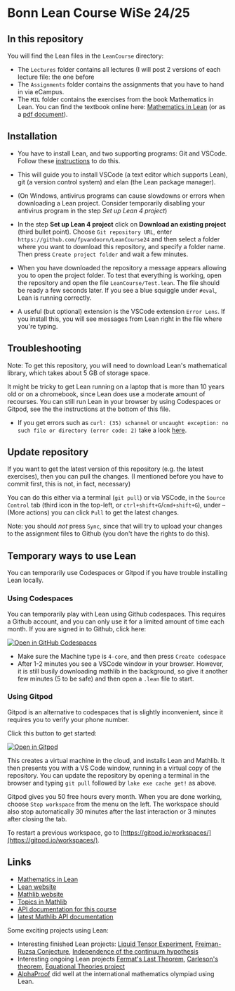# Bonn Lean Course WiSe 24/25

## In this repository

You will find the Lean files in the `LeanCourse` directory:
* The `Lectures` folder contains all lectures (I will post 2 versions of each lecture file: the one before
* The `Assignments` folder contains the assignments that you have to hand in via eCampus.
* The `MIL` folder contains the exercises from the book Mathematics in Lean. You can find the textbook online here:
[Mathematics in Lean](https://leanprover-community.github.io/mathematics_in_lean/)
(or as a
[pdf document](https://leanprover-community.github.io/mathematics_in_lean/mathematics_in_lean.pdf)).

## Installation

* You have to install Lean, and two supporting programs: Git and VSCode. Follow these [instructions](https://docs.lean-lang.org/lean4/doc/quickstart.html) to do this.

* This will guide you to install VSCode (a text editor which supports Lean), git (a version control system) and elan (the Lean package manager).

* (On Windows, antivirus programs can cause slowdowns or errors when downloading a Lean project. Consider temporarily disabling your antivirus program in the step *Set up Lean 4 project*)

* In the step **Set up Lean 4 project** click on **Download an existing project** (third bullet point). Choose `Git repository URL`, enter `https://github.com/fpvandoorn/LeanCourse24` and then select a folder where you want to download this repository, and specify a folder name. Then press `Create project folder` and wait a few minutes.

* When you have downloaded the repository a message appears allowing you to open the project folder.
To test that everything is working, open the repository and open the file `LeanCourse/Test.lean`.
The file should be ready a few seconds later. If you see a blue squiggle under `#eval`, Lean is running correctly.

* A useful (but optional) extension is the VSCode extension `Error Lens`. If you install this, you will see messages from Lean right in the file where you're typing.

## Troubleshooting

Note: To get this repository, you will need to download Lean's mathematical library, which takes about 5 GB of storage space.

It might be tricky to get Lean running on a laptop that is more than 10 years old or on a chromebook, since Lean does use a moderate amount of recourses.
You can still run Lean in your browser by using Codespaces or Gitpod, see the the instructions at the bottom of this file.

* If you get errors such as `curl: (35) schannel` or `uncaught exception: no such file or directory (error code: 2)` take a look [here](https://leanprover-community.github.io/install/project.html#troubleshooting).

<!-- If you don't have a suitable laptop, ask the instructor Lean on a university computer, make sure to use the `fmath` local user, and ask the teacher for the password. Then run `install_lean` in a terminal and follow the steps under `Get the course repository`. -->

## Update repository

If you want to get the latest version of this repository (e.g. the latest exercises), then you can pull the changes. (I mentioned before you have to commit first, this is not, in fact, necessary)

You can do this either via a terminal (`git pull`)
or via VSCode, in the `Source Control` tab (third icon in the top-left, or `ctrl+shift+G`/`cmd+shift+G`),
under `⋯` (More actions) you can click `Pull` to get the latest changes.

<!-- You can commit by writing a non-empty commit message and then pressing `Commit` (you can answer "Yes" or "Always" when it asks you if you want to stage all changes.).  -->
<!-- Troubleshooting: if you have configured git pull to use rebase, then you
have to commit the changes first.  -->

Note: you should *not* press `Sync`, since that will try to upload your changes to the assignment files to Github (you don't have the rights to do this).

<!-- **Update Nov 7**: I updated the version of mathlib used in this project. This time, after running `git pull` do the following:
* Close VSCode (if you have it open)
* In your terminal, in the `LeanCourse24` folder, run `lake exe cache get!` (or `~/.elan/bin/lake exe cache get!` if `lake` cannot be found).
* Wait until the command finishes with downloading and decompressing. If you get an error, run it again.
* Now you can reopen VSCode and Lean should work again. -->

## Temporary ways to use Lean

You can temporarily use Codespaces or Gitpod if you have trouble installing Lean locally.

### Using Codespaces

You can temporarily play with Lean using Github codespaces. This requires a Github account, and you can only use it for a limited amount of time each month. If you are signed in to Github, click here:

<a href='https://codespaces.new/fpvandoorn/LeanCourse24' target="_blank" rel="noreferrer noopener"><img src='https://github.com/codespaces/badge.svg' alt='Open in GitHub Codespaces' style='max-width: 100%;'></a>

* Make sure the Machine type is `4-core`, and then press `Create codespace`
* After 1-2 minutes you see a VSCode window in your browser. However, it is still busily downloading mathlib in the background, so give it another few minutes (5 to be safe) and then open a `.lean` file to start.

### Using Gitpod

Gitpod is an alternative to codespaces that is slightly inconvenient, since it requires you to verify your phone number.

Click this button to get started:

[![Open in Gitpod](https://gitpod.io/button/open-in-gitpod.svg)](https://gitpod.io/#https://github.com/fpvandoorn/LeanCourse24)

This creates a virtual machine in the cloud,
and installs Lean and Mathlib.
It then presents you with a VS Code window, running in a virtual
copy of the repository.
You can update the repository by opening a terminal in the browser
and typing `git pull` followed by `lake exe cache get!` as above.

Gitpod gives you 50 free hours every month.
When you are done working, choose `Stop workspace` from the menu on the left.
The workspace should also stop automatically
30 minutes after the last interaction or 3 minutes after closing the tab.

To restart a previous workspace, go to [https://gitpod.io/workspaces/](https://gitpod.io/workspaces/).


## Links

* [Mathematics in Lean](https://leanprover-community.github.io/mathematics_in_lean/)
* [Lean website](https://www.lean-lang.org/)
* [Mathlib website](https://leanprover-community.github.io/)
* [Topics in Mathlib](https://leanprover-community.github.io/mathlib-overview.html)
* [API documentation for this course](https://florisvandoorn.com/LeanCourse24/docs/)
* [latest Mathlib API documentation](https://leanprover-community.github.io/mathlib4_docs/)

Some exciting projects using Lean:

* Interesting finished Lean projects: [Liquid Tensor Experiment](https://github.com/leanprover-community/lean-liquid), [Freiman-Ruzsa Conjecture](https://teorth.github.io/pfr/), [Independence of the continuum hypothesis](https://flypitch.github.io/)
* Interesting ongoing Lean projects [Fermat's Last Theorem](https://imperialcollegelondon.github.io/FLT/), [Carleson's theorem](https://florisvandoorn.com/carleson/), [Equational Theories project](https://teorth.github.io/equational_theories/)
* [AlphaProof](https://deepmind.google/discover/blog/ai-solves-imo-problems-at-silver-medal-level/) did well at the international mathematics olympiad using Lean.
